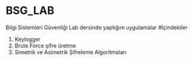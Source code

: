 # BSG_LAB
Bilgi Sistemleri Güvenliği Lab dersinde yaptığım uygulamalar
#İçindekiler
1. Keylogger
2. Brute Force şifre üretme
3. Simetrik ve Asimetrik Şifreleme Algoritmaları
